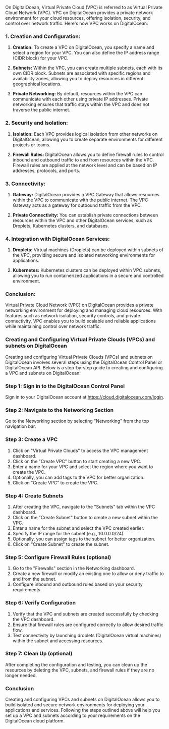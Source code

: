 On DigitalOcean, Virtual Private Cloud (VPC) is referred to as Virtual Private Cloud Network (VPC). VPC on DigitalOcean provides a private network environment for your cloud resources, offering isolation, security, and control over network traffic. Here's how VPC works on DigitalOcean:

### 1. Creation and Configuration:

1. **Creation:** To create a VPC on DigitalOcean, you specify a name and select a region for your VPC. You can also define the IP address range (CIDR block) for your VPC.

2. **Subnets:** Within the VPC, you can create multiple subnets, each with its own CIDR block. Subnets are associated with specific regions and availability zones, allowing you to deploy resources in different geographical locations.

3. **Private Networking:** By default, resources within the VPC can communicate with each other using private IP addresses. Private networking ensures that traffic stays within the VPC and does not traverse the public internet.

### 2. Security and Isolation:

1. **Isolation:** Each VPC provides logical isolation from other networks on DigitalOcean, allowing you to create separate environments for different projects or teams.

2. **Firewall Rules:** DigitalOcean allows you to define firewall rules to control inbound and outbound traffic to and from resources within the VPC. Firewall rules are applied at the network level and can be based on IP addresses, protocols, and ports.

### 3. Connectivity:

1. **Gateway:** DigitalOcean provides a VPC Gateway that allows resources within the VPC to communicate with the public internet. The VPC Gateway acts as a gateway for outbound traffic from the VPC.

2. **Private Connectivity:** You can establish private connections between resources within the VPC and other DigitalOcean services, such as Droplets, Kubernetes clusters, and databases.

### 4. Integration with DigitalOcean Services:

1. **Droplets:** Virtual machines (Droplets) can be deployed within subnets of the VPC, providing secure and isolated networking environments for applications.

2. **Kubernetes:** Kubernetes clusters can be deployed within VPC subnets, allowing you to run containerized applications in a secure and controlled environment.

### Conclusion:

Virtual Private Cloud Network (VPC) on DigitalOcean provides a private networking environment for deploying and managing cloud resources. With features such as network isolation, security controls, and private connectivity, VPC enables you to build scalable and reliable applications while maintaining control over network traffic.

### Creating and Configuring Virtual Private Clouds (VPCs) and subnets on DigitalOcean

Creating and configuring Virtual Private Clouds (VPCs) and subnets on DigitalOcean involves several steps using the DigitalOcean Control Panel or DigitalOcean API. Below is a step-by-step guide to creating and configuring a VPC and subnets on DigitalOcean:

### Step 1: Sign in to the DigitalOcean Control Panel

Sign in to your DigitalOcean account at https://cloud.digitalocean.com/login.

### Step 2: Navigate to the Networking Section

Go to the Networking section by selecting "Networking" from the top navigation bar.

### Step 3: Create a VPC

1. Click on "Virtual Private Clouds" to access the VPC management dashboard.
2. Click on the "Create VPC" button to start creating a new VPC.
3. Enter a name for your VPC and select the region where you want to create the VPC.
4. Optionally, you can add tags to the VPC for better organization.
5. Click on "Create VPC" to create the VPC.

### Step 4: Create Subnets

1. After creating the VPC, navigate to the "Subnets" tab within the VPC dashboard.
2. Click on the "Create Subnet" button to create a new subnet within the VPC.
3. Enter a name for the subnet and select the VPC created earlier.
4. Specify the IP range for the subnet (e.g., 10.0.0.0/24).
5. Optionally, you can assign tags to the subnet for better organization.
6. Click on "Create Subnet" to create the subnet.

### Step 5: Configure Firewall Rules (optional)

1. Go to the "Firewalls" section in the Networking dashboard.
2. Create a new firewall or modify an existing one to allow or deny traffic to and from the subnet.
3. Configure inbound and outbound rules based on your security requirements.

### Step 6: Verify Configuration

1. Verify that the VPC and subnets are created successfully by checking the VPC dashboard.
2. Ensure that firewall rules are configured correctly to allow desired traffic flow.
3. Test connectivity by launching droplets (DigitalOcean virtual machines) within the subnet and accessing resources.

### Step 7: Clean Up (optional)

After completing the configuration and testing, you can clean up the resources by deleting the VPC, subnets, and firewall rules if they are no longer needed.

### Conclusion

Creating and configuring VPCs and subnets on DigitalOcean allows you to build isolated and secure network environments for deploying your applications and services. Following the steps outlined above will help you set up a VPC and subnets according to your requirements on the DigitalOcean cloud platform.
